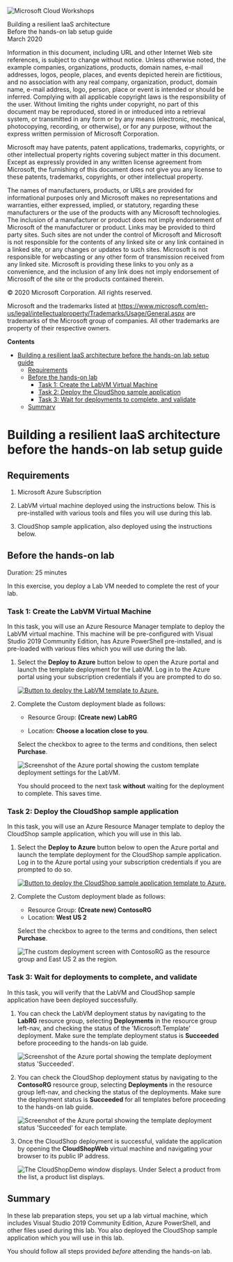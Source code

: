 ![Microsoft Cloud Workshops](https://github.com/Microsoft/MCW-Template-Cloud-Workshop/raw/master/Media/ms-cloud-workshop.png "Microsoft Cloud Workshops")

<div class="MCWHeader1">
Building a resilient IaaS architecture
</div>

<div class="MCWHeader2">
Before the hands-on lab setup guide
</div>

<div class="MCWHeader3">
March 2020
</div>


Information in this document, including URL and other Internet Web site references, is subject to change without notice. Unless otherwise noted, the example companies, organizations, products, domain names, e-mail addresses, logos, people, places, and events depicted herein are fictitious, and no association with any real company, organization, product, domain name, e-mail address, logo, person, place or event is intended or should be inferred. Complying with all applicable copyright laws is the responsibility of the user. Without limiting the rights under copyright, no part of this document may be reproduced, stored in or introduced into a retrieval system, or transmitted in any form or by any means (electronic, mechanical, photocopying, recording, or otherwise), or for any purpose, without the express written permission of Microsoft Corporation.

Microsoft may have patents, patent applications, trademarks, copyrights, or other intellectual property rights covering subject matter in this document. Except as expressly provided in any written license agreement from Microsoft, the furnishing of this document does not give you any license to these patents, trademarks, copyrights, or other intellectual property.

The names of manufacturers, products, or URLs are provided for informational purposes only and Microsoft makes no representations and warranties, either expressed, implied, or statutory, regarding these manufacturers or the use of the products with any Microsoft technologies. The inclusion of a manufacturer or product does not imply endorsement of Microsoft of the manufacturer or product. Links may be provided to third party sites. Such sites are not under the control of Microsoft and Microsoft is not responsible for the contents of any linked site or any link contained in a linked site, or any changes or updates to such sites. Microsoft is not responsible for webcasting or any other form of transmission received from any linked site. Microsoft is providing these links to you only as a convenience, and the inclusion of any link does not imply endorsement of Microsoft of the site or the products contained therein.

© 2020 Microsoft Corporation. All rights reserved.

Microsoft and the trademarks listed at <https://www.microsoft.com/en-us/legal/intellectualproperty/Trademarks/Usage/General.aspx> are trademarks of the Microsoft group of companies. All other trademarks are property of their respective owners.

**Contents**

- [Building a resilient IaaS architecture before the hands-on lab setup guide](#building-a-resilient-iaas-architecture-before-the-hands-on-lab-setup-guide)
  - [Requirements](#requirements)
  - [Before the hands-on lab](#before-the-hands-on-lab)
    - [Task 1: Create the LabVM Virtual Machine](#task-1-create-the-labvm-virtual-machine)
    - [Task 2: Deploy the CloudShop sample application](#task-2-deploy-the-cloudshop-sample-application)
    - [Task 3: Wait for deployments to complete, and validate](#task-3-wait-for-deployments-to-complete-and-validate)
  - [Summary](#summary)

# Building a resilient IaaS architecture before the hands-on lab setup guide 

## Requirements

1.  Microsoft Azure Subscription

2.  LabVM virtual machine deployed using the instructions below. This is pre-installed with various tools and files you will use during this lab.

3.  CloudShop sample application, also deployed using the instructions below.

## Before the hands-on lab

Duration: 25 minutes

In this exercise, you deploy a Lab VM needed to complete the rest of your lab.

### Task 1: Create the LabVM Virtual Machine

In this task, you will use an Azure Resource Manager template to deploy the LabVM virtual machine. This machine will be pre-configured with Visual Studio 2019 Community Edition, has Azure PowerShell pre-installed, and is pre-loaded with various files which you will use during the lab.

1.  Select the **Deploy to Azure** button below to open the Azure portal and launch the template deployment for the LabVM. Log in to the Azure portal using your subscription credentials if you are prompted to do so.
   
    [![Button to deploy the LabVM template to Azure.](images/BeforeTheHOL/deploy-to-azure.png "Deploy the LabVM template to Azure")](https://portal.azure.com/#create/Microsoft.Template/uri/https%3A%2F%2Fcloudworkshop.blob.core.windows.net%2Fbuilding-resilient-iaas-architecture%2Flab-resources%2FLabRG.json)

2.  Complete the Custom deployment blade as follows:

    - Resource Group: **(Create new) LabRG**
  
    - Location: **Choose a location close to you**.

    Select the checkbox to agree to the terms and conditions, then select **Purchase**.

    ![Screenshot of the Azure portal showing the custom template deployment settings for the LabVM.](images/BeforeTheHOL/labvm-deploy.png "Screenshot of the Azure portal showing the custom template deployment settings for the LabVM")

    You should proceed to the next task **without** waiting for the deployment to complete. This saves time.

### Task 2: Deploy the CloudShop sample application

In this task, you will use an Azure Resource Manager template to deploy the CloudShop sample application, which you will use in this lab.

1.  Select the **Deploy to Azure** button below to open the Azure portal and launch the template deployment for the CloudShop sample application. Log in to the Azure portal using your subscription credentials if you are prompted to do so.

    [![Button to deploy the CloudShop sample application template to Azure.](images/BeforeTheHOL/deploy-to-azure.png "Deploy the CloudShop sample application template to Azure")](https://portal.azure.com/#create/Microsoft.Template/uri/https%3A%2F%2Fcloudworkshop.blob.core.windows.net%2Fbuilding-resilient-iaas-architecture%2Flab-resources%2Fcloudshop.json)

2.  Complete the Custom deployment blade as follows:

    - Resource Group: **(Create new) ContosoRG**
    - Location: **West US 2**

    Select the checkbox to agree to the terms and conditions, then select **Purchase**.

    ![The custom deployment screen with ContosoRG as the resource group and East US 2 as the region.](images/BeforeTheHOL/cloudshop-deploy.png "Custom deployment")
    

### Task 3: Wait for deployments to complete, and validate

In this task, you will verify that the LabVM and CloudShop sample application have been deployed successfully.

1.  You can check the LabVM deployment status by navigating to the **LabRG** resource group, selecting **Deployments** in the resource group left-nav, and checking the status of the 'Microsoft.Template' deployment. Make sure the template deployment status is **Succeeded** before proceeding to the hands-on lab guide.

    ![Screenshot of the Azure portal showing the template deployment status 'Succeeded'.](images/BeforeTheHOL/deployment-succeeded.png "Screenshot of the Azure portal showing the template deployment status Succeeded")

2.  You can check the CloudShop deployment status by navigating to the **ContosoRG** resource group, selecting **Deployments** in the resource group left-nav, and checking the status of the deployments. Make sure the deployment status is **Succeeded** for all templates before proceeding to the hands-on lab guide.

    ![Screenshot of the Azure portal showing the template deployment status 'Succeeded' for each template.](images/BeforeTheHOL/cloudshop-succeeded.png "Screenshot of the Azure portal showing the template deployment status Succeeded for each template")

3.  Once the CloudShop deployment is successful, validate the application by opening the **CloudShopWeb** virtual machine and navigating your browser to its public IP address.

    ![The CloudShopDemo window displays. Under Select a product from the list, a product list displays.](images/BeforeTheHOL/cloudshop.png "CloudShopDemo window")

## Summary

In these lab preparation steps, you set up a lab virtual machine, which includes Visual Studio 2019 Community Edition, Azure PowerShell, and other files used during this lab. You also deployed the CloudShop sample application which you will use in this lab.

You should follow all steps provided *before* attending the hands-on lab.


